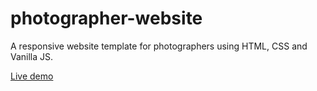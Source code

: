 # photographer-website
A responsive website template for photographers using HTML, CSS and Vanilla JS.

[Live demo](https://mlaversin.github.io/photographer-website/)

